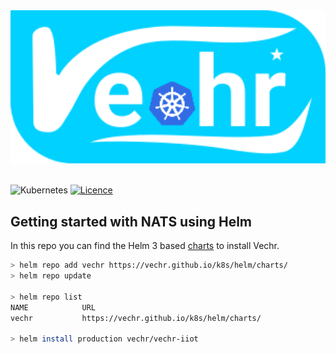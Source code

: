 <img width="2487" alt="Screen Shot 2020-10-12 at 4 59 32 PM" src="https://raw.githubusercontent.com/vechr/k8s/master/images/vechrk8s.svg">
<br>
<br>

![Kubernetes](https://img.shields.io/badge/kubernetes-%23326ce5.svg?style=for-the-badge&logo=kubernetes&logoColor=white)
[![Licence](https://img.shields.io/github/license/vechr/k8s?style=for-the-badge)](./LICENSE)


## Getting started with NATS using Helm

In this repo you can find the Helm 3 based [charts](https://github.com/nats-io/k8s/tree/main/helm/charts) to install Vechr.

```sh
> helm repo add vechr https://vechr.github.io/k8s/helm/charts/
> helm repo update

> helm repo list
NAME          	URL 
vechr          	https://vechr.github.io/k8s/helm/charts/

> helm install production vechr/vechr-iiot
```